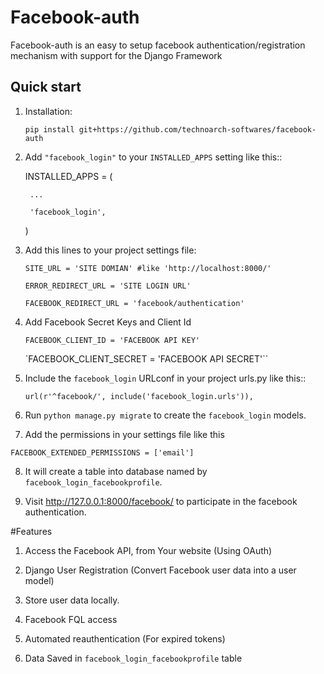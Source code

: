 # Facebook-auth
Facebook-auth is an easy to setup facebook authentication/registration
mechanism with support for the Django Framework

Quick start
-----------

1. Installation:

    `pip install git+https://github.com/technoarch-softwares/facebook-auth`

2. Add `"facebook_login"` to your `INSTALLED_APPS` setting like this::

    INSTALLED_APPS = (

        ...

        'facebook_login',

    )
    

3.   Add this lines to your project settings file:   
    
     `SITE_URL = 'SITE DOMIAN' #like 'http://localhost:8000/'`
    
     `ERROR_REDIRECT_URL = 'SITE LOGIN URL'`

     `FACEBOOK_REDIRECT_URL = 'facebook/authentication'`

4.  Add Facebook Secret Keys and Client Id    
    
     `FACEBOOK_CLIENT_ID = 'FACEBOOK API KEY'`
    
     `FACEBOOK_CLIENT_SECRET = 'FACEBOOK API SECRET'``
    
5. Include the `facebook_login` URLconf in your project urls.py like this::

    `url(r'^facebook/', include('facebook_login.urls')),`

6. Run `python manage.py migrate` to create the `facebook_login` models.

7. Add the permissions in your settings file like this 
 
  `FACEBOOK_EXTENDED_PERMISSIONS = ['email']` 

8. It will create a table into database named by `facebook_login_facebookprofile`.

9. Visit http://127.0.0.1:8000/facebook/ to participate in the facebook authentication.


#Features

1. Access the Facebook API, from Your website (Using OAuth)
        
2. Django User Registration (Convert Facebook user data into a user model)

3. Store user data locally.

4. Facebook FQL access

5. Automated reauthentication (For expired tokens)

6. Data Saved in `facebook_login_facebookprofile` table 
